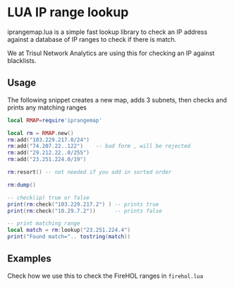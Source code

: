 LUA IP range  lookup
===================

iprangemap.lua is a simple fast lookup library to check an IP address against a database of 
IP ranges to check if there is match. 

We at Trisul Network Analytics are using this for checking an IP against blacklists. 


Usage
-----

The following snippet creates a new map, adds 3 subnets, then checks and prints any matching ranges

````lua 
local RMAP=require'iprangemap'

local rm = RMAP.new()
rm:add("103.229.217.0/24")
rm:add("74.207.22..122")	-- bad form , will be rejected 
rm:add("29.212.22..0/255")
rm:add("23.251.224.0/19")

rm:resort() -- not needed if you add in sorted order

rm:dump()

-- check(ip) true or false
print(rm:check("103.229.217.2") ) -- prints true
print(rm:check("10.29.7.2"))      -- prints false

-- print matching range 
local match = rm:lookup("23.251.224.4")
print("Found match=".. tostring(match))

````



Examples
--------

Check how we use this to check the FireHOL ranges in `firehol.lua` 

